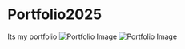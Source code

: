 # Portfolio2025
Its my portfolio
![Portfolio Image](assets/portfolio.png)
![Portfolio Image](assets/portfolio1.png)
